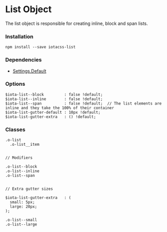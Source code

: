 # List Object #

The list object is responsible for creating inline, block and span lists.


### Installation ###

```
npm install --save iotacss-list
```


### Dependencies ###

* [Settings.Default](https://github.com/iotacss/settings.default)


### Options ###

```
$iota-list--block         : false !default;
$iota-list--inline        : false !default;
$iota-list--span          : false !default;  // The list elements are inline and they take the 100% of their container
$iota-list-gutter-default : 10px !default;
$iota-list-gutter-extra   : () !default;
```


### Classes ###

```
.o-list
  .o-list__item


// Modifiers

.o-list--block
.o-list--inline
.o-list--span


// Extra gutter sizes

$iota-list-gutter-extra   : (
  small: 5px;
  large: 20px;
);

.o-list--small
.o-list--large
```
